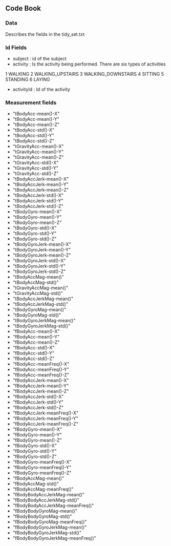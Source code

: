 ## Code Book

### Data
Describes the fields in the tidy_set.txt

### Id Fields

- subject : id of the subject
- activity : Is the activity being performed. There are six types of activities

1 WALKING
2 WALKING_UPSTAIRS
3 WALKING_DOWNSTAIRS
4 SITTING
5 STANDING
6 LAYING

- activityId : Id of the activity

### Measurement fields

- "tBodyAcc-mean()-X"
- "tBodyAcc-mean()-Y"
- "tBodyAcc-mean()-Z"
- "tBodyAcc-std()-X"
- "tBodyAcc-std()-Y"
- "tBodyAcc-std()-Z"
- "tGravityAcc-mean()-X"
- "tGravityAcc-mean()-Y" 
- "tGravityAcc-mean()-Z"
- "tGravityAcc-std()-X"
- "tGravityAcc-std()-Y"
- "tGravityAcc-std()-Z"
- "tBodyAccJerk-mean()-X"
- "tBodyAccJerk-mean()-Y"
- "tBodyAccJerk-mean()-Z"
- "tBodyAccJerk-std()-X"
- "tBodyAccJerk-std()-Y" 
- "tBodyAccJerk-std()-Z"
- "tBodyGyro-mean()-X" 
- "tBodyGyro-mean()-Y" 
- "tBodyGyro-mean()-Z" 
- "tBodyGyro-std()-X" 
- "tBodyGyro-std()-Y" 
- "tBodyGyro-std()-Z" 
- "tBodyGyroJerk-mean()-X" 
- "tBodyGyroJerk-mean()-Y" 
- "tBodyGyroJerk-mean()-Z"
- "tBodyGyroJerk-std()-X"
- "tBodyGyroJerk-std()-Y" 
- "tBodyGyroJerk-std()-Z"
- "tBodyAccMag-mean()"
- "tBodyAccMag-std()"
- "tGravityAccMag-mean()"
- "tGravityAccMag-std()"
- "tBodyAccJerkMag-mean()"
- "tBodyAccJerkMag-std()"
- "tBodyGyroMag-mean()" 
- "tBodyGyroMag-std()"
- "tBodyGyroJerkMag-mean()"
- "tBodyGyroJerkMag-std()"
- "fBodyAcc-mean()-X" 
- "fBodyAcc-mean()-Y" 
- "fBodyAcc-mean()-Z"
- "fBodyAcc-std()-X" 
- "fBodyAcc-std()-Y"
- "fBodyAcc-std()-Z"
- "fBodyAcc-meanFreq()-X" 
- "fBodyAcc-meanFreq()-Y"
- "fBodyAcc-meanFreq()-Z" 
- "fBodyAccJerk-mean()-X"
- "fBodyAccJerk-mean()-Y"
- "fBodyAccJerk-mean()-Z"
- "fBodyAccJerk-std()-X"
- "fBodyAccJerk-std()-Y"
- "fBodyAccJerk-std()-Z"
- "fBodyAccJerk-meanFreq()-X"
- "fBodyAccJerk-meanFreq()-Y"
- "fBodyAccJerk-meanFreq()-Z"
- "fBodyGyro-mean()-X" 
- "fBodyGyro-mean()-Y" 
- "fBodyGyro-mean()-Z" 
- "fBodyGyro-std()-X"
- "fBodyGyro-std()-Y" 
- "fBodyGyro-std()-Z" 
- "fBodyGyro-meanFreq()-X" 
- "fBodyGyro-meanFreq()-Y"
- "fBodyGyro-meanFreq()-Z"
- "fBodyAccMag-mean()" 
- "fBodyAccMag-std()"
- "fBodyAccMag-meanFreq()"
- "fBodyBodyAccJerkMag-mean()"
- "fBodyBodyAccJerkMag-std()"
- "fBodyBodyAccJerkMag-meanFreq()"
- "fBodyBodyGyroMag-mean()" 
- "fBodyBodyGyroMag-std()"
- "fBodyBodyGyroMag-meanFreq()"
- "fBodyBodyGyroJerkMag-mean()"
- "fBodyBodyGyroJerkMag-std()"
- "fBodyBodyGyroJerkMag-meanFreq()"


